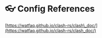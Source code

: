 # 👓 Config References

[https://watfaq.github.io/clash-rs/clash\_doc/](https://watfaq.github.io/clash-rs/clash_doc/)
